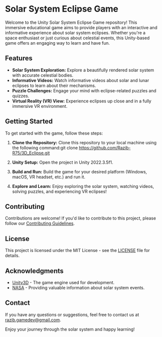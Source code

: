 # Solar System Eclipse Game

Welcome to the Unity Solar System Eclipse Game repository! This immersive educational game aims to provide players with an interactive and informative experience about solar system eclipses. Whether you're a space enthusiast or just curious about celestial events, this Unity-based game offers an engaging way to learn and have fun.

## Features
- **Solar System Exploration:** Explore a beautifully rendered solar system with accurate celestial bodies.
- **Informative Videos:** Watch informative videos about solar and lunar eclipses to learn about their mechanisms.
- **Puzzle Challenges:** Engage your mind with eclipse-related puzzles and quizzes.
- **Virtual Reality (VR) View:** Experience eclipses up close and in a fully immersive VR environment.

## Getting Started
To get started with the game, follow these steps:

1. **Clone the Repository:** Clone this repository to your local machine using the following command:git clone https://github.com/Razib-R75/3D_Eclipse.git

2. **Unity Setup:** Open the project in Unity 2022.3.5f1.

3. **Build and Run:** Build the game for your desired platform (Windows, macOS, VR headset, etc.) and run it.

4. **Explore and Learn:** Enjoy exploring the solar system, watching videos, solving puzzles, and experiencing VR eclipses!

## Contributing
Contributions are welcome! If you'd like to contribute to this project, please follow our [Contributing Guidelines](CONTRIBUTING.md).

## License
This project is licensed under the MIT License - see the [LICENSE](LICENSE) file for details.

## Acknowledgments
- [Unity3D](https://unity.com/) - The game engine used for development.
- [NASA](https://www.nasa.gov/) - Providing valuable information about solar system events.

## Contact
If you have any questions or suggestions, feel free to contact us at razib.gamedev@gmail.com.

Enjoy your journey through the solar system and happy learning!
